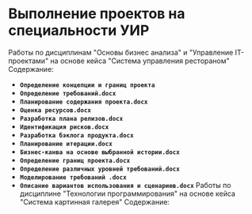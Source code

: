 # Выполнение проектов на специальности УИР
Работы по дисциплинам "Основы бизнес анализа" и "Управление IT-проектами" на основе кейса "Система управления рестораном"
Содержание:
* **`Определение концепции и границ проекта`**
* **`Определение требований.docx`**
* **`Планирование содержания проекта.docx`**
* **`Оценка ресурсов.docx`**
* **`Разработка плана релизов.docx`**
* **`Идентификация рисков.docx`**
* **`Разработка бэклога продукта.docx`**
* **`Планирование итерации.docx`**
* **`Бизнес-канва на основе выбранной истории.docx`**
* **`Определение границ проекта.docx`**
* **`Определение различных уровней требований.docx`**
* **`Моделирование требований .docx`**
* **`Описание вариантов использования и сценариев.docx`**
Работы по дисциплине "Технологии программирования" на основе кейса "Система картинная галерея"
Содержание: 

